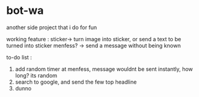 # bot-wa

another side project that i do for fun

working feature :
sticker-> turn image into sticker, or send a text to be turned into sticker
menfess? -> send a message without being known

to-do list :
1. add random timer at menfess, message wouldnt be sent instantly, how long? its random
2. search to google, and send the few top headline
3. dunno
